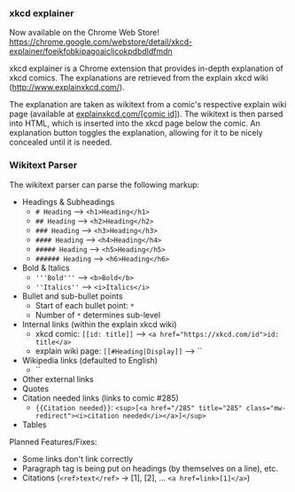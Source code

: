 ### xkcd explainer

Now available on the Chrome Web Store!
https://chrome.google.com/webstore/detail/xkcd-explainer/foejkfobkipagoaicljcokpdbdldfmdn

xkcd explainer is a Chrome extension that provides in-depth explanation of xkcd comics. The explanations are retrieved from the explain xkcd wiki (http://www.explainxkcd.com/).

The explanation are taken as wikitext from a comic's respective explain wiki page (available at [explainxkcd.com/[comic id]]()). The wikitext is then parsed into HTML, which is inserted into the xkcd page below the comic. An explanation button toggles the explanation, allowing for it to be nicely concealed until it is needed.

### Wikitext Parser

The wikitext parser can parse the following markup:
- Headings & Subheadings
  - `# Heading` --> `<h1>Heading</h1>`
  - `## Heading` --> `<h2>Heading</h2>`
  - `### Heading` --> `<h3>Heading</h3>`
  - `#### Heading` --> `<h4>Heading</h4>`
  - `##### Heading` --> `<h5>Heading</h5>`
  - `###### Heading` --> `<h6>Heading</h6>`
- Bold & Italics
  - `'''Bold'''` --> `<b>Bold</b>`
  - `''Italics''` --> `<i>Italics</i>`
- Bullet and sub-bullet points
  - Start of each bullet point: `*`
  - Number of `*` determines sub-level
- Internal links (within the explain xkcd wiki)
  - xkcd comic: `[[id: title]]` --> `<a href="https://xkcd.com/id">id: title</a>`
  - explain wiki page: `[[#Heading|Display]]` --> ``
- Wikipedia links (defaulted to English)
  - ``
- Other external links
- Quotes
- Citation needed links (links to comic #285)
  - `{{Citation needed}}`: `<sup>[<a href="/285" title="285" class="mw-redirect"><i>citation needed</i></a>]</sup>`
- Tables

Planned Features/Fixes:
- Some links don't link correctly
- Paragraph tag is being put on headings (by themselves on a line), etc.
- Citations (`<ref>text</ref>` -> [1], [2], ... `<a href=link>[1]</a>`)
